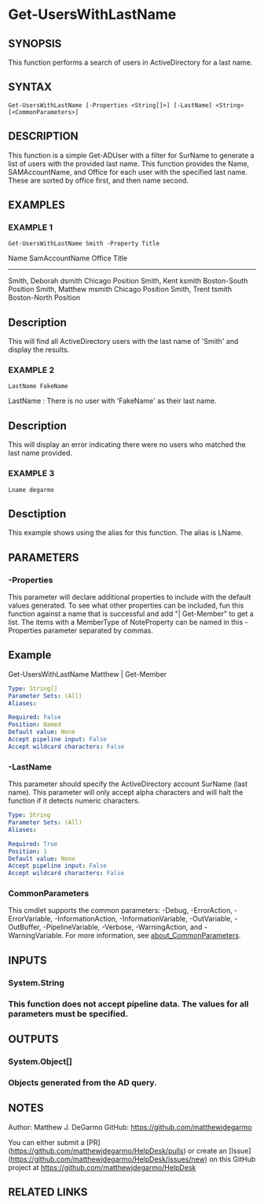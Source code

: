 # Get-UsersWithLastName

## SYNOPSIS
This function performs a search of users in ActiveDirectory for a last name.

## SYNTAX

```
Get-UsersWithLastName [-Properties <String[]>] [-LastName] <String> [<CommonParameters>]
```

## DESCRIPTION
This function is a simple Get-ADUser with a filter for SurName to generate a list of users with the provided last name.
This function provides the Name, SAMAccountName, and Office for each user with the specified last name.
These are sorted by office first, and then name second.

## EXAMPLES

### EXAMPLE 1
```
Get-UsersWithLastName Smith -Property Title
```

Name            SamAccountName Office         Title
----            -------------- ------         -----
Smith, Deborah  dsmith         Chicago        Position
Smith, Kent     ksmith         Boston-South   Position
Smith, Matthew  msmith         Chicago        Position
Smith, Trent    tsmith         Boston-North   Position

Description
-----------
This will find all ActiveDirectory users with the last name of 'Smith' and display the results.

### EXAMPLE 2
```
LastName FakeName
```

LastName : There is no user with 'FakeName' as their last name.

Description
-----------
This will display an error indicating there were no users who matched the last name provided.

### EXAMPLE 3
```
Lname degarmo
```

Desctiption
-----------
This example shows using the alias for this function.
The alias is LName.

## PARAMETERS

### -Properties
This parameter will declare additional properties to include with the default values generated.
To see what other properties can be included, fun this function against a name that is successful and add "| Get-Member" to get a list.
The items with a MemberType of NoteProperty can be named in this -Properties parameter separated by commas.

Example
-------
Get-UsersWithLastName Matthew | Get-Member

```yaml
Type: String[]
Parameter Sets: (All)
Aliases:

Required: False
Position: Named
Default value: None
Accept pipeline input: False
Accept wildcard characters: False
```

### -LastName
This parameter should specify the ActiveDirectory account SurName (last name).
This parameter will only accept alpha characters and will halt the function if it detects numeric characters.

```yaml
Type: String
Parameter Sets: (All)
Aliases:

Required: True
Position: 1
Default value: None
Accept pipeline input: False
Accept wildcard characters: False
```

### CommonParameters
This cmdlet supports the common parameters: -Debug, -ErrorAction, -ErrorVariable, -InformationAction, -InformationVariable, -OutVariable, -OutBuffer, -PipelineVariable, -Verbose, -WarningAction, and -WarningVariable. For more information, see [about_CommonParameters](http://go.microsoft.com/fwlink/?LinkID=113216).

## INPUTS

### System.String
###     This function does not accept pipeline data. The values for all parameters must be specified.
## OUTPUTS

### System.Object[]
###     Objects generated from the AD query.
## NOTES
Author: Matthew J.
DeGarmo
GitHub: https://github.com/matthewjdegarmo

You can either submit a \[PR\](https://github.com/matthewjdegarmo/HelpDesk/pulls)
    or create an \[Issue\](https://github.com/matthewjdegarmo/HelpDesk/issues/new)
    on this GitHub project at https://github.com/matthewjdegarmo/HelpDesk

## RELATED LINKS
